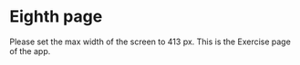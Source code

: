 # <h1>Eighth page</h1>
Please set the max width of the screen to 413 px.
This is the Exercise page of the app.
